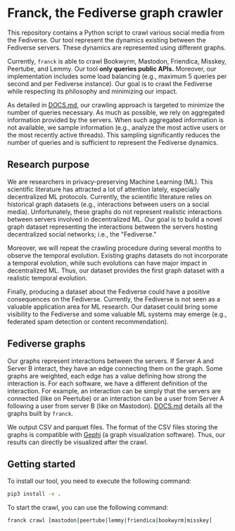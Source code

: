 # Franck, the Fediverse graph crawler

This repository contains a Python script to crawl various social media from the Fediverse. Our tool represent the dynamics existing between the Fediverse servers. These dynamics are represented using different graphs.

Currently, `franck` is able to crawl Bookwyrm, Mastodon, Friendica, Misskey, Peertube, and Lemmy.
Our tool **only queries public APIs.**
Moreover, our implementation includes some load balancing (e.g., maximum 5 queries per second and per Fediverse instance).
Our goal is to crawl the Fediverse while respecting its philosophy and minimizing our impact.

As detailed in [DOCS.md](DOCS.md), our crawling approach is targeted to minimize the number of queries necessary.
As much as possible, we rely on aggregated information provided by the servers.
When such aggregated information is not available, we sample information (e.g., analyze the most active users or the most recently active threads).
This sampling significantly reduces the number of queries and is sufficient to represent the Fediverse dynamics.

## Research purpose

We are researchers in privacy-preserving Machine Learning (ML).
This scientific literature has attracted a lot of attention lately, especially decentralized ML protocols.
Currently, the scientific literature relies on historical graph datasets (e.g., interactions between users on a social media).
Unfortunately, these graphs do not represent realistic interactions between servers involved in decentralized ML.
Our goal is to build a novel graph dataset representing the interactions between the servers hosting decentralized social networks; i.e., the "Fediverse."

Moreover, we will repeat the crawling procedure during several months to observe the temporal evolution.
Existing graphs datasets do not incorporate a temporal evolution, while such evolutions can have major impact in decentralized ML.
Thus, our dataset provides the first graph dataset with a realistic temporal evolution.

Finally, producing a dataset about the Fediverse could have a positive consequences on the Fediverse.
Currently, the Fediverse is not seen as a valuable application area for ML research.
Our dataset could bring some visibility to the Fediverse and some valuable ML systems may emerge (e.g., federated spam detection or content recommendation).

## Fediverse graphs

Our graphs represent interactions between the servers.
If Server A and Server B interact, they have an edge connecting them on the graph.
Some graphs are weighted, each edge has a value defining how strong the interaction is.
For each software, we have a different definition of the interaction.
For example, an interaction can be simply that the servers are connected (like on Peertube) or  an interaction can be a user from Server A following a user from server B (like on Mastodon).
[DOCS.md](DOCS.md) details all the graphs built by `franck`.

We output CSV and parquet files.
The format of the CSV files storing the graphs is compatible with [Gephi](https://gephi.org/) (a graph visualization software).
Thus, our results can directly be visualized after the crawl.

## Getting started

To install our tool, you need to execute the following command:

```bash
pip3 install -e .
```

To start the crawl, you can use the following command:

```bash
franck crawl [mastodon|peertube|lemmy|friendica|bookwyrm|misskey]
```
